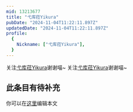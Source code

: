 ```yaml
---
mid: 13213677
title: "弋库菈Yikura"
pubDate: "2024-11-04T11:22:11.897Z"
updatedDate: "2024-11-04T11:22:11.897Z"
profile:
  {
    Nickname: ["弋库菈Yikura"],
  }
---
```


关注[弋库菈Yikura](https://space.bilibili.com/13213677)谢谢喵~ 关注[弋库菈Yikura](https://space.bilibili.com/13213677)谢谢喵~

## 此条目有待补充
你可以在[这里](https://github.com/Yuhanawa/VTuber.ICU-Content/edit/master/v/弋库菈Yikura/index.md)编辑本文
